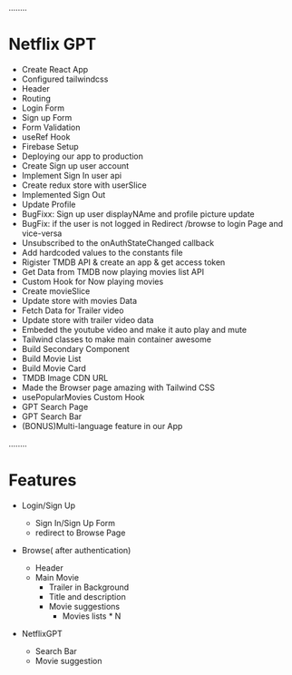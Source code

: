 ........

# Netflix GPT

- Create React App
- Configured tailwindcss
- Header
- Routing
- Login Form
- Sign up Form
- Form Validation
- useRef Hook
- Firebase Setup
- Deploying our app to production
- Create Sign up user account
- Implement Sign In user api
- Create redux store with userSlice
- Implemented Sign Out
- Update Profile
- BugFixx: Sign up user displayNAme and profile picture update
- BugFix: if the user is not logged in Redirect /browse to login Page and vice-versa
- Unsubscribed to the onAuthStateChanged callback
- Add hardcoded values to the constants file
- Rigister TMDB API & create an app & get access token
- Get Data from TMDB now playing movies list API
- Custom Hook for Now playing movies
- Create movieSlice
- Update store with movies Data
- Fetch Data for Trailer video
- Update store with trailer video data
- Embeded the youtube video and make it auto play and mute
- Tailwind classes to make main container awesome
- Build Secondary Component
- Build Movie List
- Build Movie Card
- TMDB Image CDN URL
- Made the Browser page amazing with Tailwind CSS
- usePopularMovies Custom Hook
- GPT Search Page
- GPT Search Bar
- (BONUS)Multi-language feature in our App

........

# Features

- Login/Sign Up
  - Sign In/Sign Up Form
  - redirect to Browse Page
- Browse( after authentication)

  - Header
  - Main Movie
    - Trailer in Background
    - Title and description
    - Movie suggestions
      - Movies lists \* N

- NetflixGPT
  - Search Bar
  - Movie suggestion
